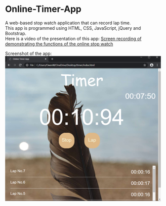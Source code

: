 # Online-Timer-App
A web-based stop watch application that can record lap time.\
This app is programmed using HTML, CSS, JavaScript, jQuery and Bootstrap.\
Here is a video of the presentation of this app:
[Screen recording of demonstrating the functions of the online stop watch](https://youtu.be/RFOkl3Bi6OA)

Screenshot of the app:\
![](images/timerScreenshot.png)

